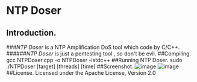 # NTP Doser          
## Introduction.
###*NTP Doser* is a NTP Amplification DoS tool which code by C/C++.
######*NTP Doser* is just a pentesting tool , so don't be evil.
##Compiling.
	gcc NTPDoser.cpp -o NTPDoser -lstdc++
##Running NTP Doser.
	sudo ./NTPDoser [target] [threads] [time]
##Screenshot.
![image](https://github.com/DrizzleRisk/NTPDoser/blob/master/screenshot/help.png)
![image](https://github.com/DrizzleRisk/NTPDoser/blob/master/screenshot/test.png)
##License.
	Licensed under the Apache License, Version 2.0
